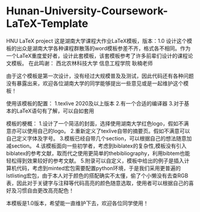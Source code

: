 # Hunan-University-Coursework-LaTeX-Template
HNU LaTeX project
这是湖南大学课程大作业LaTeX模板，版本：1.0
设计这个模板的出众是湖南大学各种课程群散落的word模板参差不齐，格式各不相同。作为一个LaTeX重度爱好者，设计此套模板，该套模板参考了许多前辈们设计的课程论文模板。
在此鸣谢：
西北农林科技大学 信息工程学院 耿楠老师


由于这个模板是第一次设计，没有经过大规模普及及测试，因此代码还有各种问题没有暴露出来，欢迎各位湖南大学的同学能够提出一些意见或是一起维护这个模板！

使用该模板的配置：
1.texlive 2020及以上版本
2.有一个合适的编译器
3.对于基本的LaTeX语句有了解，可以自如套用

模板的梗概：
1.设计了一个简洁的封面，选择使用湖南大学红色logo，假如不满意亦可以使用自己的logo。
2.重新定义了texlive自带的摘要页。假如不满意可以自己定义字体及字号。
3.模板已经自带几个section，可以根据自己的想法随意加减section。
4.该模板面向一些初学者，考虑到biblatex的复杂性,模板没有引入biblatex的参考文献，取而代之使用更简单的thebibliography，利用bibtem也能轻松得到效果较好的参考文献。
5.附录可以自定义，模板中给出的例子是插入计算机代码，考虑到minted宏包需要配置python环境，于是我们采用更普遍的lstlisting宏包，由于本人对于颜色的搭配确实不太懂，偷了个小懒没有去查RGB表，因此对于关键字与注释等代码高亮的颜色随意选取，使用者可以根据自己的喜好及习惯自由更改高亮配色！

本模板是1.0版本，希望能一直维护下去，欢迎各位同学使用！
